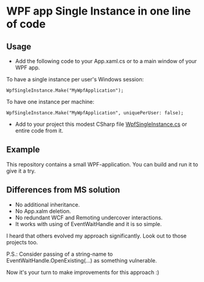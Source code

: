 # WPF app Single Instance in one line of code

## Usage

* Add the following code to your App.xaml.cs or to a main window of your WPF app.

To have a single instance per user's Windows session:

    WpfSingleInstance.Make("MyWpfApplication");

To have one instance per machine:

    WpfSingleInstance.Make("MyWpfApplication", uniquePerUser: false);

* Add to your project this modest CSharp file [WpfSingleInstance.cs](https://github.com/it3xl/WPF-app-Single-Instance-in-one-line-of-code/blob/master/WpfSingleInstanceByEventWaitHandle/WpfSingleInstance.cs) or entire code from it.

## Example

This repository contains a small WPF-application. You can build and run it to give it a try.

## Differences from MS solution

* No additional inheritance.
* No App.xalm deletion.
* No redundant WCF and Remoting undercover interactions.
* It works with using of EventWaitHandle and it is so simple.

I heard that others evolved my approach significantly. Look out to those projects too.

P.S.: Consider passing of a string-name to EventWaitHandle.OpenExisting(...) as something vulnerable.<br/>

Now it's your turn to make improvements for this approach :)

